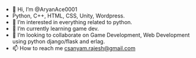 - 👋 Hi, I’m @AryanAce0001
- Python, C++, HTML, CSS, Unity, Wordpress.
- 👀 I’m interested in everything related to python.
- 🌱 I’m currently learning game dev.
- 💞️ I’m looking to collaborate on Game Development, Web Development using python django/flask and erlag.
- 📫 How to reach me csanyam.rajesh@gmail.com

<!---
AryanAce0001/AryanAce0001 is a ✨ special ✨ repository because its `README.md` (this file) appears on your GitHub profile.
You can click the Preview link to take a look at your changes.
--->
